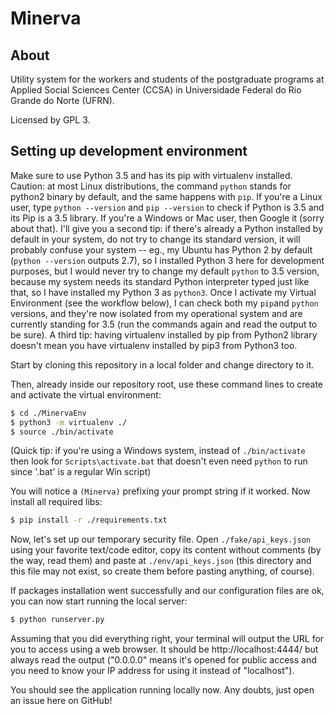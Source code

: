 # Minerva

## About
Utility system for the workers and students of the 
postgraduate programs at Applied Social Sciences Center 
(CCSA) in Universidade Federal do 
Rio Grande do Norte (UFRN).

Licensed by GPL 3.

## Setting up development environment

Make sure to use Python 3.5 and has its pip with virtualenv installed. Caution: at most Linux distributions,
the command ```python``` stands for python2 binary by default, and the same happens with ```pip```. 
If you're a Linux user, type ```python --version``` and ```pip --version``` to check if Python is
 3.5 and its Pip is a 3.5 library. If you're a Windows or Mac user, then Google it (sorry about that).
 I'll give you a second tip: if there's already a Python installed by default in your system, do not
 try to change its standard version, it will probably confuse your system -- eg., my Ubuntu has Python
 2 by default (```python --version``` outputs 2.7), so I installed Python 3 here for development purposes,
 but I would never try to change my default ```python``` to 3.5 version, because my system needs its
 standard Python interpreter typed just like that, so I have installed my Python 3 as ```python3```.
 Once I activate my Virtual Environment (see the workflow below), I can check both my ```pip```and
 ```python``` versions, and they're now isolated from my operational system and are currently standing
 for 3.5 (run the commands again and read the output to be sure). A third tip: having virtualenv
 installed by pip from Python2 library doesn't mean you have virtualenv installed by pip3 from Python3 too.

Start by cloning this repository in a local folder and change directory to it.

Then, already inside our repository root, use these command lines to create and activate the virtual environment:

```sh
$ cd ./MinervaEnv
$ python3 -m virtualenv ./
$ source ./bin/activate
```

(Quick tip: if you're using a Windows system, instead of ```./bin/activate``` then look for
```Scripts\activate.bat``` that doesn't even need ```python``` to run since '.bat' is a regular Win script)

You will notice a ```(Minerva)``` prefixing your prompt string if it worked.
Now install all required libs:

```sh
$ pip install -r ./requirements.txt
```

Now, let's set up our temporary security file. Open ```./fake/api_keys.json``` using your favorite text/code
editor, copy its content without comments (by the way, read them) and paste at ```./env/api_keys.json```
(this directory and this file may not exist, so create them before pasting anything, of course).

If packages installation went successfully and our configuration files are ok, you can
now start running the local server:

```sh
$ python runserver.py
```

Assuming that you did everything right, your terminal will output the URL for you to access using a web browser.
It should be http://localhost:4444/ but always read the output ("0.0.0.0" means it's opened for public access
and you need to know your IP address for using it instead of "localhost").

You should see the application running locally now. Any doubts, just open an issue here on GitHub!
